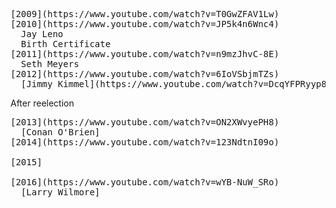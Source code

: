 <pre>
[2009](https://www.youtube.com/watch?v=T0GwZFAV1Lw)
[2010](https://www.youtube.com/watch?v=JP5k4n6Wnc4)
  Jay Leno
  Birth Certificate
[2011](https://www.youtube.com/watch?v=n9mzJhvC-8E)
  Seth Meyers
[2012](https://www.youtube.com/watch?v=6IoVSbjmTZs)
  [Jimmy Kimmel](https://www.youtube.com/watch?v=DcqYFPRyyp8)
</pre>
After reelection
<pre>
[2013](https://www.youtube.com/watch?v=ON2XWvyePH8)
  [Conan O'Brien]
[2014](https://www.youtube.com/watch?v=123NdtnI09o)
  
[2015]

[2016](https://www.youtube.com/watch?v=wYB-NuW_SRo)
  [Larry Wilmore]
</pre>
